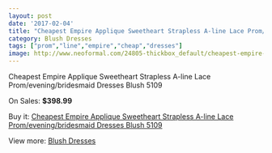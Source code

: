```yaml
---
layout: post
date: '2017-02-04'
title: "Cheapest Empire Applique Sweetheart Strapless A-line Lace Prom/evening/bridesmaid Dresses Blush 5109"
category: Blush Dresses
tags: ["prom","line","empire","cheap","dresses"]
image: http://www.neoformal.com/24805-thickbox_default/cheapest-empire-applique-sweetheart-strapless-a-line-lace-prom-evening-bridesmaid-dresses-blush-5109.jpg
---
```

Cheapest Empire Applique Sweetheart Strapless A-line Lace Prom/evening/bridesmaid Dresses Blush 5109

On Sales: **$398.99**
<a href="https://www.neoformal.com/en/blush-dresses/8437-cheapest-empire-applique-sweetheart-strapless-a-line-lace-prom-evening-bridesmaid-dresses-blush-5109.html"><amp-img layout="responsive" width="600" height="600" src="//www.neoformal.com/24805-thickbox_default/cheapest-empire-applique-sweetheart-strapless-a-line-lace-prom-evening-bridesmaid-dresses-blush-5109.jpg" alt="Cheapest Empire Applique Sweetheart Strapless A-line Lace Prom/evening/bridesmaid Dresses Blush 5109 0" /></a>
<a href="https://www.neoformal.com/en/blush-dresses/8437-cheapest-empire-applique-sweetheart-strapless-a-line-lace-prom-evening-bridesmaid-dresses-blush-5109.html"><amp-img layout="responsive" width="600" height="600" src="//www.neoformal.com/24806-thickbox_default/cheapest-empire-applique-sweetheart-strapless-a-line-lace-prom-evening-bridesmaid-dresses-blush-5109.jpg" alt="Cheapest Empire Applique Sweetheart Strapless A-line Lace Prom/evening/bridesmaid Dresses Blush 5109 1" /></a>
<a href="https://www.neoformal.com/en/blush-dresses/8437-cheapest-empire-applique-sweetheart-strapless-a-line-lace-prom-evening-bridesmaid-dresses-blush-5109.html"><amp-img layout="responsive" width="600" height="600" src="//www.neoformal.com/24807-thickbox_default/cheapest-empire-applique-sweetheart-strapless-a-line-lace-prom-evening-bridesmaid-dresses-blush-5109.jpg" alt="Cheapest Empire Applique Sweetheart Strapless A-line Lace Prom/evening/bridesmaid Dresses Blush 5109 2" /></a>

Buy it: [Cheapest Empire Applique Sweetheart Strapless A-line Lace Prom/evening/bridesmaid Dresses Blush 5109](https://www.neoformal.com/en/blush-dresses/8437-cheapest-empire-applique-sweetheart-strapless-a-line-lace-prom-evening-bridesmaid-dresses-blush-5109.html "Cheapest Empire Applique Sweetheart Strapless A-line Lace Prom/evening/bridesmaid Dresses Blush 5109")

View more: [Blush Dresses](https://www.neoformal.com/en/7-blush-dresses "Blush Dresses")